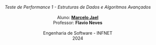 <p align="center">
    <i>Teste de Performance 1 - Estruturas de Dados e Algoritmos Avançados</i>
    <br />
    <br />
    Aluno: <a href="https://www.linkedin.com/in/marcelojael/"><strong>Marcelo Jael</strong></a>
    <br />
    Professor: <strong>Flavio Neves</strong>
    <br />
    <br />
    Engenharia de Software - INFNET
    <br />
    2024
    <br />
</p>
